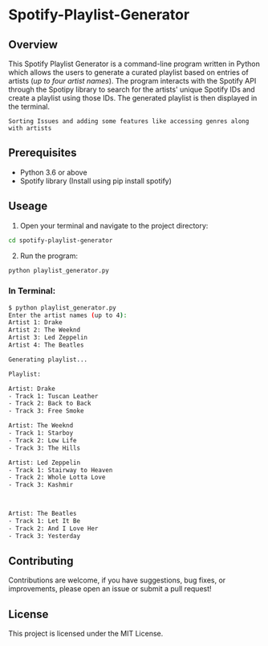 # Spotify-Playlist-Generator

## Overview
This Spotify Playlist Generator is a command-line program written in Python which allows the users to generate a curated playlist based on entries of artists (*up to four artist names*). The program interacts with the Spotify API through the Spotipy library to search for the artists' unique Spotify IDs and create a playlist using those IDs. The generated playlist is then displayed in the terminal.

    Sorting Issues and adding some features like accessing genres along with artists
## Prerequisites
- Python 3.6 or above
- Spotify library (Install using pip install spotify)

## Useage
1. Open your terminal and navigate to the project directory:
```bash
cd spotify-playlist-generator
```

2. Run the program:
```bash
python playlist_generator.py
```
### In Terminal:
```bash
$ python playlist_generator.py
Enter the artist names (up to 4): 
Artist 1: Drake
Artist 2: The Weeknd
Artist 3: Led Zeppelin
Artist 4: The Beatles

Generating playlist...

Playlist:

Artist: Drake
- Track 1: Tuscan Leather
- Track 2: Back to Back
- Track 3: Free Smoke

Artist: The Weeknd
- Track 1: Starboy
- Track 2: Low Life
- Track 3: The Hills

Artist: Led Zeppelin
- Track 1: Stairway to Heaven
- Track 2: Whole Lotta Love
- Track 3: Kashmir



Artist: The Beatles
- Track 1: Let It Be
- Track 2: And I Love Her
- Track 3: Yesterday
```

## Contributing
Contributions are welcome, if you have suggestions, bug fixes, or improvements, please open an issue or submit a pull request!

## License
This project is licensed under the MIT License.
